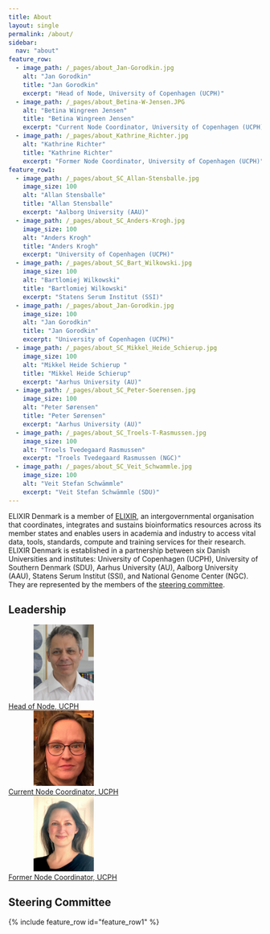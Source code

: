 ```yaml
---
title: About
layout: single
permalink: /about/
sidebar:
  nav: "about"
feature_row:
  - image_path: /_pages/about_Jan-Gorodkin.jpg
    alt: "Jan Gorodkin"
    title: "Jan Gorodkin"
    excerpt: "Head of Node, University of Copenhagen (UCPH)"
  - image_path: /_pages/about_Betina-W-Jensen.JPG
    alt: "Betina Wingreen Jensen"
    title: "Betina Wingreen Jensen"
    excerpt: "Current Node Coordinator, University of Copenhagen (UCPH)"
  - image_path: /_pages/about_Kathrine_Richter.jpg
    alt: "Kathrine Richter"
    title: "Kathrine Richter"
    excerpt: "Former Node Coordinator, University of Copenhagen (UCPH)"
feature_row1:
  - image_path: /_pages/about_SC_Allan-Stensballe.jpg
  	image_size: 100
    alt: "Allan Stensballe"
    title: "Allan Stensballe"
    excerpt: "Aalborg University (AAU)"
  - image_path: /_pages/about_SC_Anders-Krogh.jpg
    image_size: 100
    alt: "Anders Krogh"
    title: "Anders Krogh"
    excerpt: "University of Copenhagen (UCPH)"
  - image_path: /_pages/about_SC_Bart_Wilkowski.jpg
    image_size: 100
    alt: "Bartlomiej Wilkowski"
    title: "Bartlomiej Wilkowski"
    excerpt: "Statens Serum Institut (SSI)"
  - image_path: /_pages/about_Jan-Gorodkin.jpg
    image_size: 100
    alt: "Jan Gorodkin"
    title: "Jan Gorodkin"
    excerpt: "University of Copenhagen (UCPH)"
  - image_path: /_pages/about_SC_Mikkel_Heide_Schierup.jpg
    image_size: 100
    alt: "Mikkel Heide Schierup "
    title: "Mikkel Heide Schierup"
    excerpt: "Aarhus University (AU)"
  - image_path: /_pages/about_SC_Peter-Soerensen.jpg
    image_size: 100
    alt: "Peter Sørensen"
    title: "Peter Sørensen"
    excerpt: "Aarhus University (AU)"
  - image_path: /_pages/about_SC_Troels-T-Rasmussen.jpg
    image_size: 100
    alt: "Troels Tvedegaard Rasmussen"
    excerpt: "Troels Tvedegaard Rasmussen (NGC)"
  - image_path: /_pages/about_SC_Veit_Schwammle.jpg
    image_size: 100
    alt: "Veit Stefan Schwämmle"
    excerpt: "Veit Stefan Schwämmle (SDU)"
---
```


ELIXIR Denmark is a member of [ELIXIR](https://elixir-europe.org/), an intergovernmental organisation that coordinates, integrates and sustains bioinformatics resources across its member states and enables users in academia and industry to access vital data, tools, standards, compute and training services for their research. ELIXIR Denmark is established in a partnership between six Danish Universities and institutes: University of Copenhagen (UCPH), University of Southern Denmark (SDU), Aarhus University (AU), Aalborg University (AAU), Statens Serum Institut (SSI), and National Genome Center (NGC). They are represented by the members of the [steering committee](/about/#steering-committee). 

## Leadership

<div id="images">
    <a href="">
        <img alt="Jan Gorodkin" src="/_pages/about_Jan-Gorodkin.jpg" width="120" hspace="50" />
        <div class="caption" width="90">Head of Node, UCPH</div>
    </a>
    <a href="">
        <img alt="Betina Wingreen Jensen" src="/_pages/about_Betina-W-Jensen.jpg" width="120" hspace="50" />
        <div class="caption" width="90">Current Node Coordinator, UCPH</div>
    </a>
    <a href="">
        <img alt="Kathrine Richter" src="/_pages/about_Kathrine_Richter.jpg" width="120" hspace="50" />
        <div class="caption" width="90">Former Node Coordinator, UCPH</div>
    </a>
</div>

## Steering Committee

{% include feature_row id="feature_row1" %}

